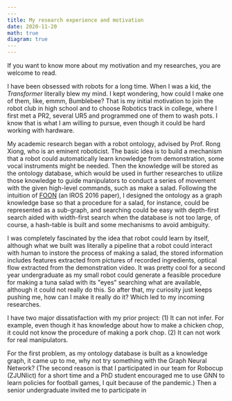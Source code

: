 ```yaml
---
​---
title: My research experience and motivation
date: 2020-11-20
math: true
diagram: true
​---
---
```

If you want to know more about my motivation and my researches, you are welcome to read.

I have been obsessed with robots for a long time. When I was a kid, the *Transformer* literally blew my mind. I kept wondering, how could I make one of them, like, emmm, Bumblebee?  That is my initial motivation to join the robot club in high school and to choose Robotics track in college, where I first met a PR2, several UR5 and programmed one of them to wash pots. I know that is what I am willing to pursue, even though it could be hard working with hardware.

My academic research began with a robot ontology, advised by Prof. Rong Xiong, who is an eminent roboticist.  The basic idea is to build a mechanism that a robot could automatically learn knowledge from demonstration, some vocal instruments might be needed. Then the knowledge will be stored as the ontology database, which would be used in further researches to utilize those knowledge to guide manipulators to conduct a series of movement with the given high-level commands, such as make a salad. Following the intuition of [FOON](https://arxiv.org/abs/1902.01537) (an IROS 2016 paper), I designed the ontology as a graph knowledge base so that a procedure for a salad, for instance, could be represented as a sub-graph, and searching could be easy with depth-first search aided with width-first search when the database is not too large, of course, a hash-table is built and some mechanisms to avoid ambiguity.

I was completely fascinated by the idea that robot could learn by itself, although what we built was literally a pipeline that a robot could interact with human to instore the process of making a salad, the stored information includes features extracted from pictures of recorded ingredients, optical flow extracted from the demonstration video. It was pretty cool for a second year undergraduate as my small robot could generate a feasible procedure for making a tuna salad with its "eyes" searching what are available, although it could not really do this. So after that, my curiosity just keeps pushing me, how can I make it really do it? Which led to my incoming researches.

I have two major dissatisfaction with my prior project: (1) It can not infer. For example, even though it has knowledge about how to make a chicken chop, it could not know the procedure of  making a pork chop. (2) It can not work for real manipulators. 

For the first problem, as my ontology database is built as a knowledge graph, it came up to me, why not try something with the Graph Neural Network? (The second reason is that I participated in our team for Robocup (ZJUNlict) for a short time and a PhD student encouraged me to use GNN to learn policies for football games, I quit because of the pandemic.) Then a senior undergraduate invited me to participate in





 





